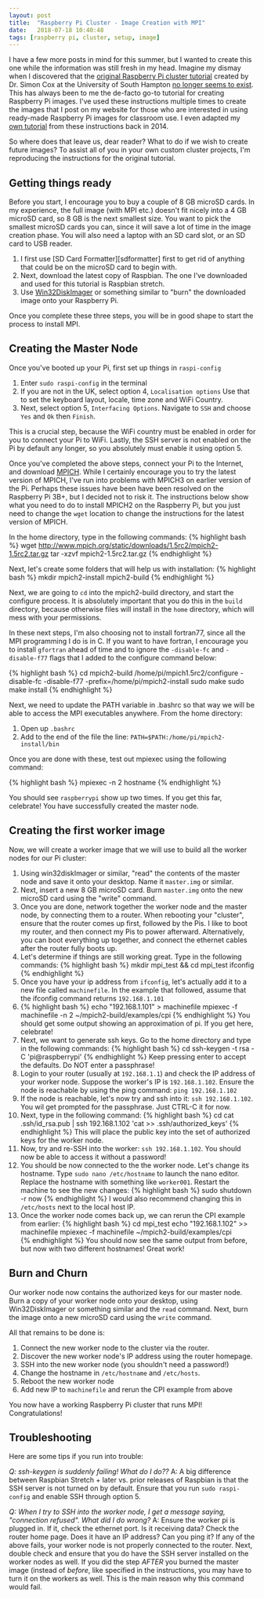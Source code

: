 ```yaml
---
layout: post
title:  "Raspberry Pi Cluster - Image Creation with MPI"
date:   2018-07-18 10:40:48
tags: [raspberry pi, cluster, setup, image]
---
```

I have a few more posts in mind for this summer, but I wanted to create 
this one while the information was still fresh in my head. Imagine my 
dismay when I discovered that the [original Raspberry Pi cluster tutorial][rpi] 
created by Dr. Simon Cox at the University of South Hampton [no longer 
seems to exist][rpi]. This has always been to me the de-facto go-to tutorial 
for creating Raspberry Pi images. I've used these instructions multiple 
times to create the images that I post on my website for those who are 
interested in using ready-made Raspberry Pi images for classroom use. I even 
adapted my [own tutorial][pdf3] from these instructions back in 2014.

So where does that leave us, dear reader? What to do if we wish to create 
future images? To assist all of you in your own custom cluster projects, 
I'm reproducing the instructions for the original tutorial. 


## Getting things ready
Before you start, I encourage you to buy a couple of 8 GB microSD cards. In my 
experience, the full image (with MPI etc.) doesn't fit nicely into a 4 GB 
microSD card, so 8 GB is the next smallest size. You want to pick the smallest 
microSD cards you can, since it will save a lot of time in the image creation 
phase. You will also need a laptop with an SD card slot, or an SD card to USB 
reader.

1. I first use [SD Card Formatter][sdformatter] first to get rid of anything that could be on the 
   microSD card to begin with. 
2. Next, download the latest copy of Raspbian. The one I've downloaded and used 
   for this tutorial is Raspbian stretch.
3. Use [Win32DiskImager][win32] or something similar to "burn" the downloaded image onto 
   your Raspberry Pi. 

Once you complete these three steps, you will be in good shape to start the 
process to install MPI.

## Creating the Master Node

Once you've booted up your Pi, first set up things in `raspi-config`

1. Enter `sudo raspi-config` in the terminal
2. If you are not in the UK, select option 4, `Localisation options` Use that 
   to set the keyboard layout, locale, time zone and WiFi Country. 
3. Next, select option 5, `Interfacing Options`. Navigate to `SSH` and choose 
   `Yes` and `Ok` then `Finish`.

This is a crucial step, because the WiFi country must be enabled in order for 
you to connect your Pi to WiFi. Lastly, the SSH server is not enabled on the 
Pi by default any longer, so you absolutely must enable it using option 5.


Once you've completed the above steps, connect your Pi to the Internet, and 
download [MPICH][mpich]. While I certainly encourage you to try the latest 
version of MPICH, I've run into problems with MPICH3 on earlier version of 
the Pi. Perhaps these issues have been have been resolved on the Raspberry Pi 
3B+, but I decided not to risk it. The instructions below show what you need 
to do to install MPICH2 on the Raspberry Pi, but you just need to change the 
`wget` location to change the instructions for the latest version of MPICH.

In the home directory, type in the following commands:
{% highlight bash %}
wget http://www.mpich.org/static/downloads/1.5rc2/mpich2-1.5rc2.tar.gz
tar -xzvf mpich2-1.5rc2.tar.gz
{% endhighlight %}

Next, let's create some folders that will help us with installation:
{% highlight bash %}
mkdir mpich2-install mpich2-build
{% endhighlight %}

Next, we are going to `cd` into the mpich2-build directory, and start the 
configure process. It is absolutely important that you do this in the `build` 
directory, because otherwise files will install in the `home` directory, which 
will mess with your permissions. 

In these next steps, I'm also choosing not to install fortran77, since all the 
MPI programming I do is in C. If you want to have fortran, I encourage you to 
install `gfortran` ahead of time and to ignore the `-disable-fc` and `-disable-f77` 
flags that I added to the configure command below:

{% highlight bash %}
cd mpich2-build
/home/pi/mpich1.5rc2/configure -disable-fc -disable-f77 -prefix=/home/pi/mpich2-install
sudo make
sudo make install
{% endhighlight %}

Next, we need to update the PATH variable in .bashrc so that way we will be 
able to access the MPI executables anywhere. From the home directory:

1. Open up `.bashrc`
2. Add to the end of the file the line: `PATH=$PATH:/home/pi/mpich2-install/bin`

Once you are done with these, test out mpiexec using the following command:

{% highlight bash %}
mpiexec -n 2 hostname
{% endhighlight %}

You should see `raspberrypi` show up two times. If you get this far, celebrate!
You have successfully created the master node.

## Creating the first worker image

Now, we will create a worker image that we will use to build all the worker 
nodes for our Pi cluster:

1. Using win32diskImager or similar, "read" the contents of the master node 
   and save it onto your desktop. Name it `master.img` or similar.
2. Next, insert a new 8 GB microSD card. Burn `master.img` onto the new microSD 
   card using the "write" command. 
3. Once you are done, network together the worker node and the master node, 
   by connecting them to a router. When rebooting your "cluster", ensure that 
   the router comes up first, followed by the Pis. I like to boot my router, 
   and then connect my Pis to power afterward. Alternatively, you can boot 
   everything up together, and connect the ethernet cables after the router 
   fully boots up.  
4. Let's determine if things are still working great. Type in the following 
   commands:
   {% highlight bash %}
   mkdir mpi_test && cd mpi_test
   ifconfig
   {% endhighlight %}
5. Once you have your ip address from `ifconfig`, let's actually add it to 
   a new file called `machinefile`. In the example that followed, assume that 
   the ifconfig command returns `192.168.1.101`
6. {% highlight bash %}
   echo "192.168.1.101" > machinefile
   mpiexec -f machinefile -n 2 ~/mpich2-build/examples/cpi
   {% endhighlight %}
   You should get some output showing an approximation of pi. If you get here, 
   celebrate!
7. Next, we want to generate ssh keys. Go to the home directory and type in 
   the following commands:
   {% highlight bash %}
   cd 
   ssh-keygen -t rsa -C 'pi@raspberrypi'
   {% endhighlight %}
   Keep pressing enter to accept the defaults. Do NOT enter a passphrase!
8. Login to your router (usually at `192.168.1.1`) and check the IP address 
   of your worker node. Suppose the worker's IP is `192.168.1.102`. Ensure 
   the node is reachable by using the ping command: `ping 192.168.1.102`
9. If the node is reachable, let's now try and ssh into it:
   `ssh 192.168.1.102`. You wil get prompted for the passphrase. Just CTRL-C
    it for now. 
10. Next, type in the following command:
    {% highlight bash %}
    cd
    cat .ssh/id_rsa.pub | ssh 192.168.1.102 'cat >> .ssh/authorized_keys'
    {% endhighlight %}
    This will place the public key into the set of authorized keys for the 
    worker node. 
11. Now, try and re-SSH into the worker: `ssh 192.168.1.102`. You should now 
    be able to access it without a password!
12. You should be now connected to the the worker node. Let's change its 
    hostname. Type `sudo nano /etc/hostname` to launch the nano editor. 
    Replace the hostname with something like `worker001`. Restart the machine
    to see the new changes:
    {% highlight bash %}
    sudo shutdown -r now
    {% endhighlight %}
    I would also recommend changing this in `/etc/hosts` next to the local 
    host IP.
13. Once the worker node comes back up, we can rerun the CPI example from 
    earlier: 
    {% highlight bash %}
    cd mpi_test
    echo "192.168.1.102" >> machinefile
    mpiexec -f machinefile ~/mpich2-build/examples/cpi               
    {% endhighlight %}
    You should now see the same output from before, but now with two different 
    hostnames! Great work!

## Burn and Churn

Our worker node now contains the authorized keys for our master node. Burn a 
copy of your worker node onto your desktop, using Win32DiskImager or something 
similar and the `read` command. Next, burn the image onto a new microSD card 
using the `write` command. 

All that remains to be done is:

1. Connect the new worker node to the cluster via the router.
2. Discover the new worker node's IP address using the router homepage.
3. SSH into the new worker node (you shouldn't need a password!)
4. Change the hostname in `/etc/hostname` and `/etc/hosts`.
5. Reboot the new worker node
6. Add new IP to `machinefile` and rerun the CPI example from above

You  now have a working Raspberry Pi cluster that runs MPI! Congratulations!

## Troubleshooting

Here are some tips if you run into trouble:

*Q: ssh-keygen is suddenly failing! What do I do??*
A: A big difference between Raspbian Stretch + later vs. prior releases of 
   Raspbian is that the SSH server is not turned on by default. Ensure that 
   you run `sudo raspi-config` and enable SSH through option 5. 

*Q: When I try to SSH into the worker node, I get a message saying, "connection 
    refused". What did I do wrong?*
A: Ensure the worker pi is plugged in. If it, check the ethernet port. Is it 
   receiving data? Check the router home page. Does it have an IP address? 
   Can you ping it? If any of the above fails, your worker node is not properly 
   connected to the router. Next, double check and ensure that you do have 
   the SSH server installed on the worker nodes as well. If you did the step 
   *AFTER* you burned the master image (instead of *before*, like specified in 
   the instructions, you may have to turn it on the workers as well. This is 
   the main reason why this command would fail.

[rpi]: http://www.southampton.ac.uk/~sjc/raspberrypi/ 
[sdformat]: https://www.sdcard.org/downloads/formatter_4/ 
[win32]: https://sourceforge.net/projects/win32diskimager/ 
[pdf3]: http://www.suzannejmatthews.com/private/RaspberryPi_cluster.pdf 
[mpich]: http://www.mpich.org/downloads/
